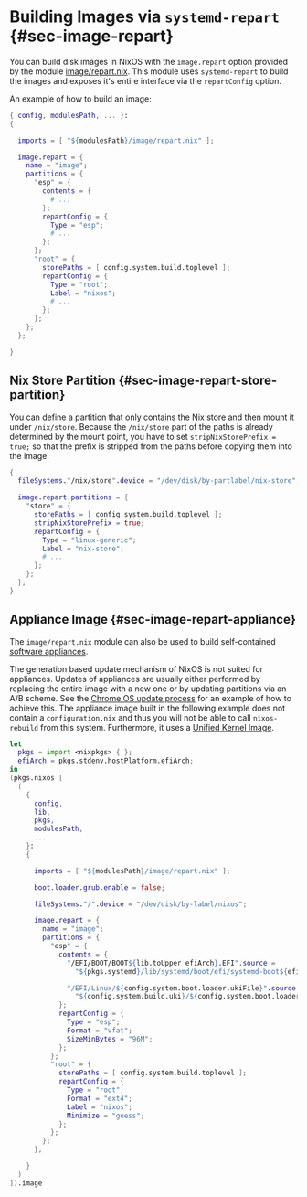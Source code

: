 # Building Images via `systemd-repart` {#sec-image-repart}

You can build disk images in NixOS with the `image.repart` option provided by
the module [image/repart.nix][]. This module uses `systemd-repart` to build the
images and exposes it's entire interface via the `repartConfig` option.

[image/repart.nix]: https://github.com/NixOS/nixpkgs/blob/master/nixos/modules/image/repart.nix

An example of how to build an image:

```nix
{ config, modulesPath, ... }:
{

  imports = [ "${modulesPath}/image/repart.nix" ];

  image.repart = {
    name = "image";
    partitions = {
      "esp" = {
        contents = {
          # ...
        };
        repartConfig = {
          Type = "esp";
          # ...
        };
      };
      "root" = {
        storePaths = [ config.system.build.toplevel ];
        repartConfig = {
          Type = "root";
          Label = "nixos";
          # ...
        };
      };
    };
  };

}
```

## Nix Store Partition {#sec-image-repart-store-partition}

You can define a partition that only contains the Nix store and then mount it
under `/nix/store`. Because the `/nix/store` part of the paths is already
determined by the mount point, you have to set `stripNixStorePrefix = true;` so
that the prefix is stripped from the paths before copying them into the image.

```nix
{
  fileSystems."/nix/store".device = "/dev/disk/by-partlabel/nix-store";

  image.repart.partitions = {
    "store" = {
      storePaths = [ config.system.build.toplevel ];
      stripNixStorePrefix = true;
      repartConfig = {
        Type = "linux-generic";
        Label = "nix-store";
        # ...
      };
    };
  };
}
```

## Appliance Image {#sec-image-repart-appliance}

The `image/repart.nix` module can also be used to build self-contained [software
appliances][].

[software appliances]: https://en.wikipedia.org/wiki/Software_appliance

The generation based update mechanism of NixOS is not suited for appliances.
Updates of appliances are usually either performed by replacing the entire
image with a new one or by updating partitions via an A/B scheme. See the
[Chrome OS update process][chrome-os-update] for an example of how to achieve
this. The appliance image built in the following example does not contain a
`configuration.nix` and thus you will not be able to call `nixos-rebuild` from
this system. Furthermore, it uses a [Unified Kernel Image][unified-kernel-image].

[chrome-os-update]: https://chromium.googlesource.com/aosp/platform/system/update_engine/+/HEAD/README.md
[unified-kernel-image]: https://uapi-group.org/specifications/specs/unified_kernel_image/

```nix
let
  pkgs = import <nixpkgs> { };
  efiArch = pkgs.stdenv.hostPlatform.efiArch;
in
(pkgs.nixos [
  (
    {
      config,
      lib,
      pkgs,
      modulesPath,
      ...
    }:
    {

      imports = [ "${modulesPath}/image/repart.nix" ];

      boot.loader.grub.enable = false;

      fileSystems."/".device = "/dev/disk/by-label/nixos";

      image.repart = {
        name = "image";
        partitions = {
          "esp" = {
            contents = {
              "/EFI/BOOT/BOOT${lib.toUpper efiArch}.EFI".source =
                "${pkgs.systemd}/lib/systemd/boot/efi/systemd-boot${efiArch}.efi";

              "/EFI/Linux/${config.system.boot.loader.ukiFile}".source =
                "${config.system.build.uki}/${config.system.boot.loader.ukiFile}";
            };
            repartConfig = {
              Type = "esp";
              Format = "vfat";
              SizeMinBytes = "96M";
            };
          };
          "root" = {
            storePaths = [ config.system.build.toplevel ];
            repartConfig = {
              Type = "root";
              Format = "ext4";
              Label = "nixos";
              Minimize = "guess";
            };
          };
        };
      };

    }
  )
]).image
```
